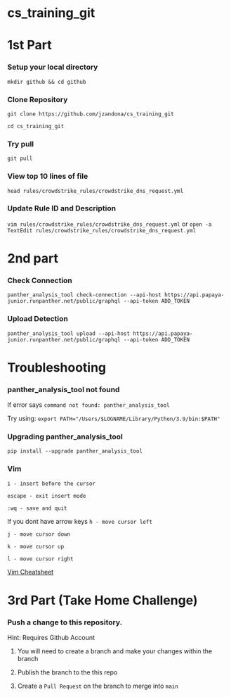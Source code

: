 # cs_training_git

# 1st Part
### Setup your local directory
`mkdir github && cd github`

### Clone Repository
`git clone https://github.com/jzandona/cs_training_git`

`cd cs_training_git`

### Try pull
`git pull`

### View top 10 lines of file
`head rules/crowdstrike_rules/crowdstrike_dns_request.yml`

### Update Rule ID and Description
`vim rules/crowdstrike_rules/crowdstrike_dns_request.yml`
or
`open -a TextEdit rules/crowdstrike_rules/crowdstrike_dns_request.yml`


# 2nd part

### Check Connection 
`panther_analysis_tool check-connection --api-host https://api.papaya-junior.runpanther.net/public/graphql --api-token ADD_TOKEN`

### Upload Detection
`panther_analysis_tool upload --api-host https://api.papaya-junior.runpanther.net/public/graphql --api-token ADD_TOKEN`

# Troubleshooting
### panther_analysis_tool not found
If error says `command not found: panther_analysis_tool`

Try using:
`export PATH="/Users/$LOGNAME/Library/Python/3.9/bin:$PATH"` 

### Upgrading panther_analysis_tool
`pip install --upgrade panther_analysis_tool`

### Vim
`i - insert before the cursor`

`escape - exit insert mode`

`:wq - save and quit`

If you dont have arrow keys
`h - move cursor left`

`j - move cursor down`

`k - move cursor up`

`l - move cursor right`


[Vim Cheatsheet](https://vim.rtorr.com/)

# 3rd Part (Take Home Challenge)

### Push a change to this repository. 
Hint: Requires Github Account
1. You will need to create a branch and make your changes within the branch

2. Publish the branch to the this repo

3. Create a `Pull Request` on the branch to merge into `main`
